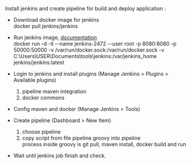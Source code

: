Install jenkins and create pipeline for build and deploy application :

- Download docker image for jenkins<br />
  docker pull jenkins/jenkins
  
- Run jenkins image, [documentation](https://www.jenkins.io/doc/book/installing/docker/) <br />
  docker run -d -it --name jenkins-2472 --user root -p 8080:8080 -p 50000:50000 -v /var/run/docker.sock:/var/run/docker.sock -v C:\Users\USER\Documents\tools\jenkins:/var/jenkins_home jenkins/jenkins:latest
  
- Login to jenkins and install plugins (Manage Jenkins > Plugins > Available plugins)
  1. pipeline maven integration
  2. docker commons
  
- Config maven and docker (Manage Jenkins > Tools)

- Create pipeline (Dashboard > New Item)
  1. choose pipeline
  2. copy script from file pipeline.groovy into pipeline<br />
     process inside groovy is git pull, maven install, docker build and run
  
- Wait until jenkins job finish and check.

